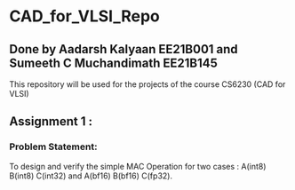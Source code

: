# CAD_for_VLSI_Repo
## Done by Aadarsh Kalyaan EE21B001 and Sumeeth C Muchandimath EE21B145
This repository will be used for the projects of the course CS6230 (CAD for VLSI)

## Assignment 1 :
### Problem Statement:
To design and verify the simple MAC Operation for two cases : A(int8) B(int8) C(int32) and A(bf16) B(bf16) C(fp32).


